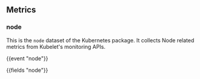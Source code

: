 ## Metrics

### node

This is the `node` dataset of the Kubernetes package. It collects Node related metrics
from Kubelet's monitoring APIs.

{{event "node"}}

{{fields "node"}}